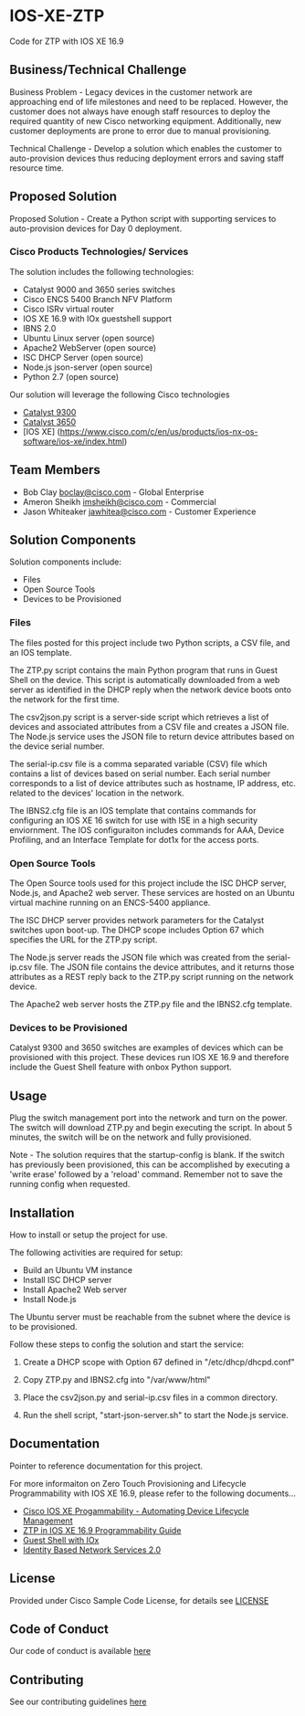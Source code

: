 # IOS-XE-ZTP

Code for ZTP with IOS XE 16.9


## Business/Technical Challenge

Business Problem - Legacy devices in the customer network are approaching end of life milestones and need to be replaced. However, the customer does not always have enough staff resources to deploy the required quantity of new Cisco networking equipment. Additionally, new customer deployments are prone to error due to manual provisioning.

Technical Challenge - Develop a solution which enables the customer to auto-provision devices thus reducing deployment errors and saving staff resource time.

## Proposed Solution

Proposed Solution - Create a Python script with supporting services to auto-provision devices for Day 0 deployment.


### Cisco Products Technologies/ Services

The solution includes the following technologies:

- Catalyst 9000 and 3650 series switches
- Cisco ENCS 5400 Branch NFV Platform
- Cisco ISRv virtual router
- IOS XE 16.9 with IOx guestshell support
- IBNS 2.0
- Ubuntu Linux server (open source)
- Apache2 WebServer (open source)
- ISC DHCP Server (open source)
- Node.js json-server (open source)
- Python 2.7 (open source)

Our solution will leverage the following Cisco technologies

* [Catalyst 9300](http://www.cisco.com/go/catalyst9000)
* [Catalyst 3650](http://www.cisco.com/go/3650)
* [IOS XE] (https://www.cisco.com/c/en/us/products/ios-nx-os-software/ios-xe/index.html)


## Team Members


* Bob Clay <boclay@cisco.com> - Global Enterprise
* Ameron Sheikh <imsheikh@cisco.com> - Commercial
* Jason Whiteaker <jawhitea@cisco.com> - Customer Experience


## Solution Components


<!-- This does not need to be completed during the initial submission phase  

Provide a brief overview of the components involved with this project. e.g Python /  -->

Solution components include:

* Files
* Open Source Tools
* Devices to be Provisioned

### Files

The files posted for this project include two Python scripts, a CSV file, and an IOS template.

The ZTP.py script contains the main Python program that runs in Guest Shell on the device. This script is automatically downloaded from a web server as identified in the DHCP reply when the network device boots onto the network for the first time.

The csv2json.py script is a server-side script which retrieves a list of devices and associated attributes from a CSV file and creates a JSON file. The Node.js service uses the JSON file to return device attributes based on the device serial number.

The serial-ip.csv file is a comma separated variable (CSV) file which contains a list of devices based on serial number. Each serial number corresponds to a list of device attributes such as hostname, IP address, etc. related to the devices' location in the network. 

The IBNS2.cfg file is an IOS template that contains commands for configuring an IOS XE 16 switch for use with ISE in a high security enviornment. The IOS configuraiton includes commands for AAA, Device Profiling, and an Interface Template for dot1x for the access ports. 

### Open Source Tools

The Open Source tools used for this project include the ISC DHCP server, Node.js, and Apache2 web server. These services are hosted on an Ubuntu virtual machine running on an ENCS-5400 appliance. 

The ISC DHCP server provides network parameters for the Catalyst switches upon boot-up. The DHCP scope includes Option 67 which specifies the URL for the ZTP.py script.

The Node.js server reads the JSON file which was created from the serial-ip.csv file. The JSON file contains the device attributes, and it returns those attributes as a REST reply back to the ZTP.py script running on the network device.

The Apache2 web server hosts the ZTP.py file and the IBNS2.cfg template.

### Devices to be Provisioned

Catalyst 9300 and 3650 switches are examples of devices which can be provisioned with this project. These devices run IOS XE 16.9 and therefore include the Guest Shell feature with onbox Python support. 

## Usage

<!-- This does not need to be completed during the initial submission phase  

Provide a brief overview of how to use the solution  -->

Plug the switch management port into the network and turn on the power. The switch will download ZTP.py and begin executing the script. In about 5 minutes, the switch will be on the network and fully provisioned.

Note - The solution requires that the startup-config is blank. If the switch has previously been provisioned, this can be accomplished by executing a 'write erase' followed by a 'reload' command. Remember not to save the running config when requested.

## Installation

How to install or setup the project for use.

The following activities are required for setup:
* Build an Ubuntu VM instance
* Install ISC DHCP server
* Install Apache2 Web server
* Install Node.js

The Ubuntu server must be reachable from the subnet where the device is to be provisioned.

Follow these steps to config the solution and start the service:

1. Create a DHCP scope with Option 67 defined in "/etc/dhcp/dhcpd.conf"

2. Copy ZTP.py and IBNS2.cfg into "/var/www/html"

3. Place the csv2json.py and serial-ip.csv files in a common directory.

4. Run the shell script, "start-json-server.sh" to start the Node.js service.

## Documentation

Pointer to reference documentation for this project.

For more informaiton on Zero Touch Provisioning and Lifecycle Programmability with IOS XE 16.9, please refer to the following documents...

* [Cisco IOS XE Progammability - Automating Device Lifecycle Management](https://www.cisco.com/c/dam/en/us/products/collateral/enterprise-networks/nb-06-ios-xe-prog-ebook-cte-en.pdf)
* [ZTP in IOS XE 16.9 Programmability Guide](https://www.cisco.com/c/en/us/td/docs/ios-xml/ios/prog/configuration/169/b_169_programmability_cg/zero_touch_provisioning.html)
* [Guest Shell with IOx](https://www.cisco.com/c/en/us/td/docs/ios-xml/ios/prog/configuration/169/b_169_programmability_cg/guest_shell.html)
* [Identity Based Network Services 2.0](http://www.cisco.com/go/ibns)

## License

Provided under Cisco Sample Code License, for details see [LICENSE](./LICENSE.md)

## Code of Conduct

Our code of conduct is available [here](./CODE_OF_CONDUCT.md)

## Contributing

See our contributing guidelines [here](./CONTRIBUTING.md)
